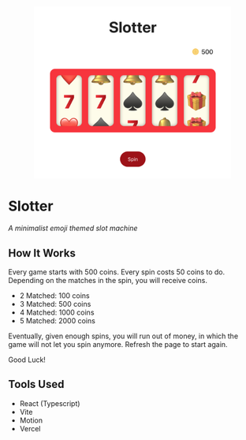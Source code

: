 <div style="display: flex; justify-content: center;">
    <img src="/src/assets/slotter_screenshot.png" width="400">
</div>

# Slotter

_A minimalist emoji themed slot machine_

## How It Works

Every game starts with 500 coins. Every spin costs 50 coins to do. Depending on the matches in the spin, you will receive coins.

- 2 Matched: 100 coins
- 3 Matched: 500 coins
- 4 Matched: 1000 coins
- 5 Matched: 2000 coins

Eventually, given enough spins, you will run out of money, in which the game will not let you spin anymore. Refresh the page to start again.

Good Luck!

## Tools Used

- React (Typescript)
- Vite
- Motion
- Vercel
